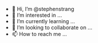 - 👋 Hi, I’m @stephenstrang
- 👀 I’m interested in ...
- 🌱 I’m currently learning ...
- 💞️ I’m looking to collaborate on ...
- 📫 How to reach me ...

<!---
stephenstrang/stephenstrang is a ✨ special ✨ repository because its `README.md` (this file) appears on your GitHub profile.
You can click the Preview link to take a look at your changes.
--->
